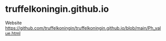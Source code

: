 # truffelkoningin.github.io
Website
https://github.com/truffelkoningin/truffelkoningin.github.io/blob/main/Ph_value.html
